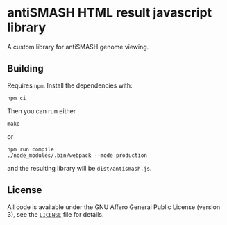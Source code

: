 antiSMASH HTML result javascript library
==================================================

A custom library for antiSMASH genome viewing.

Building
--------

Requires `npm`. Install the dependencies with:
```
npm ci
```
Then you can run either
```
make
```
or
```
npm run compile
./node_modules/.bin/webpack --mode production
```
and the resulting library will be `dist/antismash.js`.


License
-------

All code is available under the GNU Affero General Public License (version 3),
see the [`LICENSE`](LICENSE) file for details.

